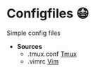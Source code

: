 # Configfiles :mask:

Simple config files

* **Sources**
    * .tmux.conf [Tmux](https://tmux.github.io/)
    * .vimrc [Vim](http://www.vim.org/)

